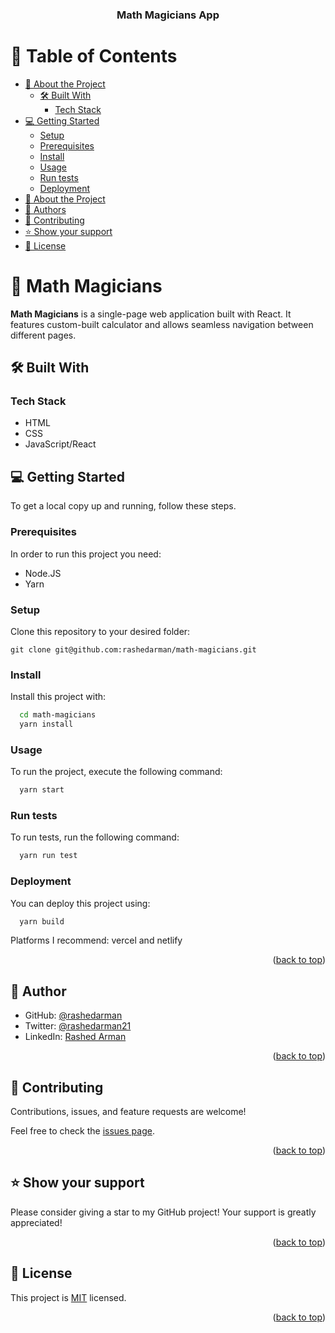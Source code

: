 <a name="readme-top"></a>

<div align="center">
  <h3><b>Math Magicians App</b></h3>
</div>

<!-- TABLE OF CONTENTS -->

# 📗 Table of Contents

- [📖 About the Project](#about-project)
  - [🛠 Built With](#built-with)
    - [Tech Stack](#tech-stack)
- [💻 Getting Started](#getting-started)
  - [Setup](#setup)
  - [Prerequisites](#prerequisites)
  - [Install](#install)
  - [Usage](#usage)
  - [Run tests](#run-tests)
  - [Deployment](#triangular_flag_on_post-deployment)
- [📖 About the Project](#about-project)
- [👥 Authors](#authors)
- [🤝 Contributing](#contributing)
- [⭐️ Show your support](#support)
- [📝 License](#license)

<!-- PROJECT DESCRIPTION -->

# 📖 Math Magicians <a name="about-project"></a>

**Math Magicians** is a single-page web application built with React. It features custom-built calculator and allows seamless navigation between different pages.

## 🛠 Built With <a name="built-with"></a>

### Tech Stack <a name="tech-stack"></a>

- HTML
- CSS
- JavaScript/React

<!-- GETTING STARTED -->

## 💻 Getting Started <a name="getting-started"></a>

To get a local copy up and running, follow these steps.

### Prerequisites

In order to run this project you need:

- Node.JS
- Yarn

### Setup

Clone this repository to your desired folder:

`git clone git@github.com:rashedarman/math-magicians.git`

### Install

Install this project with:

```sh
  cd math-magicians
  yarn install
```

### Usage

To run the project, execute the following command:

```sh
  yarn start
```

### Run tests

To run tests, run the following command:

```sh
  yarn run test
```

### Deployment

You can deploy this project using:

```sh
  yarn build
```

Platforms I recommend: vercel and netlify

<p align="right">(<a href="#readme-top">back to top</a>)</p>

<!-- AUTHORS -->

## 👥 Author <a name="authors"></a>

- GitHub: [@rashedarman](https://github.com/rashedarman)
- Twitter: [@rashedarman21](https://twitter.com/rashedarman21)
- LinkedIn: [Rashed Arman](https://linkedin.com/in/rashedarman)

<p align="right">(<a href="#readme-top">back to top</a>)</p>

<!-- CONTRIBUTING -->

## 🤝 Contributing <a name="contributing"></a>

Contributions, issues, and feature requests are welcome!

Feel free to check the [issues page](../../issues/).

<p align="right">(<a href="#readme-top">back to top</a>)</p>

<!-- SUPPORT -->

## ⭐️ Show your support <a name="support"></a>

Please consider giving a star to my GitHub project! Your support is greatly appreciated!

<p align="right">(<a href="#readme-top">back to top</a>)</p>

<!-- LICENSE -->

## 📝 License <a name="license"></a>

This project is [MIT](./LICENSE) licensed.

<p align="right">(<a href="#readme-top">back to top</a>)</p>

